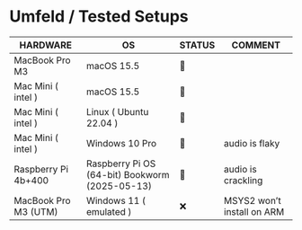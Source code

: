 # Umfeld / Tested Setups

| HARDWARE             | OS                                             | STATUS | COMMENT                    |
| -------------------- | ---------------------------------------------- | ------ | -------------------------- |
| MacBook Pro M3       | macOS 15.5                                     | 💚     |                            |
| Mac Mini ( intel )   | macOS 15.5                                     | 💚     |                            |
| Mac Mini ( intel )   | Linux ( Ubuntu 22.04 )                         | 💚     |                            |
| Mac Mini ( intel )   | Windows 10 Pro                                 | 💛     | audio is flaky             |
| Raspberry Pi 4b+400  | Raspberry Pi OS (64-bit) Bookworm (2025-05-13) | 💛     | audio is crackling         |
| MacBook Pro M3 (UTM) | Windows 11 ( emulated )                        | ❌     | MSYS2 won’t install on ARM |

